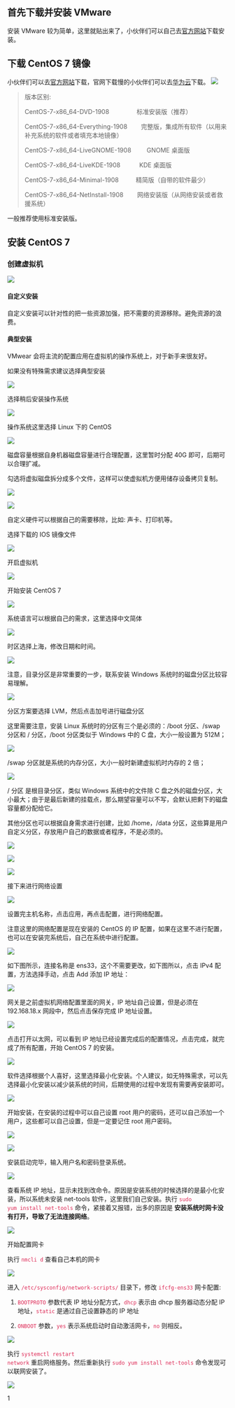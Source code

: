 ## 首先下载并安装 VMware

安装 VMware 较为简单，这里就贴出来了，小伙伴们可以自己去[官方网站](https://www.vmware.com)下载安装。

## 下载 CentOS 7 镜像

小伙伴们可以去[官方网站](http://isoredirect.centos.org/centos/7/isos/x86_64/)下载，官网下载慢的小伙伴们可以去[华为云](http://mirrors.huaweicloud.com/centos/7.7.1908/isos/x86_64/)下载。
![](https://img2018.cnblogs.com/blog/1326851/202001/1326851-20200116175040894-594174732.png)

>版本区别:
>
> CentOS-7-x86_64-DVD-1908                   标准安装版（推荐）
>
> CentOS-7-x86_64-Everything-1908            完整版，集成所有软件（以用来补充系统的软件或者填充本地镜像）
>
> CentOS-7-x86_64-LiveGNOME-1908             GNOME 桌面版  
>
> CentOS-7-x86_64-LiveKDE-1908               KDE 桌面版  
>
> CentOS-7-x86_64-Minimal-1908               精简版（自带的软件最少）
>
> CentOS-7-x86_64-NetInstall-1908            网络安装版（从网络安装或者救援系统）


一般推荐使用标准安装版。

## 安装 CentOS 7

### 创建虚拟机

![](https://img2018.cnblogs.com/blog/1326851/202001/1326851-20200116175159116-830143271.png)

#### 自定义安装

自定义安装可以针对性的把一些资源加强，把不需要的资源移除。避免资源的浪费。

#### 典型安装

VMwear 会将主流的配置应用在虚拟机的操作系统上，对于新手来很友好。

如果没有特殊需求建议选择典型安装

![](https://img2018.cnblogs.com/blog/1326851/202001/1326851-20200116175243466-1590414318.png)

选择稍后安装操作系统

![](https://img2018.cnblogs.com/blog/1326851/202001/1326851-20200116175628551-243479869.png)

操作系统这里选择 Linux 下的 CentOS

![](https://img2018.cnblogs.com/blog/1326851/202001/1326851-20200116175813967-1520894812.png)

磁盘容量根据自身机器磁盘容量进行合理配置，这里暂时分配 40G 即可，后期可以合理扩减。

勾选将虚拟磁盘拆分成多个文件，这样可以使虚拟机方便用储存设备拷贝复制。

![](https://img2018.cnblogs.com/blog/1326851/202001/1326851-20200116175958503-259976874.png)

![](https://img2018.cnblogs.com/blog/1326851/202001/1326851-20200116180135894-710157707.png)

自定义硬件可以根据自己的需要移除，比如: 声卡、打印机等。

选择下载的 IOS 镜像文件

![](https://img2018.cnblogs.com/blog/1326851/202001/1326851-20200116180301159-507019049.png)

开启虚拟机

![](https://img2018.cnblogs.com/blog/1326851/202001/1326851-20200116180421957-438150051.png)

开始安装 CentOS 7

![](https://img2018.cnblogs.com/blog/1326851/202001/1326851-20200116180752301-1459080106.png)

系统语言可以根据自己的需求，这里选择中文简体

![](https://img2018.cnblogs.com/blog/1326851/202001/1326851-20200116180845313-1794516526.png)

时区选择上海，修改日期和时间。

![](https://img2018.cnblogs.com/blog/1326851/202001/1326851-20200116180938810-1283686676.png)

注意，目录分区是非常重要的一步，联系安装 Windows 系统时的磁盘分区比较容易理解。

![](https://img2018.cnblogs.com/blog/1326851/202001/1326851-20200116181024733-93406783.png)

分区方案要选择 LVM，然后点击加号进行磁盘分区

这里需要注意，安装 Linux 系统时的分区有三个是必须的：/boot 分区、/swap 分区和 / 分区，/boot 分区类似于 Windows 中的 C 盘，大小一般设置为 512M；

![](https://img2018.cnblogs.com/blog/1326851/202001/1326851-20200116181145929-1590235116.png)

/swap 分区就是系统的内存分区，大小一般时新建虚拟机时内存的 2 倍；

![](https://img2018.cnblogs.com/blog/1326851/202001/1326851-20200116181218094-895819621.png)

/ 分区 是根目录分区，类似 Windows 系统中的文件除 C 盘之外的磁盘分区，大小最大；由于是最后新建的挂载点，那么期望容量可以不写，会默认把剩下的磁盘容量都分配给它。

其他分区也可以根据自身需求进行创建，比如 /home，/data 分区，这些算是用户自定义分区，存放用户自己的数据或者程序，不是必须的。

![](https://img2018.cnblogs.com/blog/1326851/202001/1326851-20200116181244734-62701441.png)

![](https://img2018.cnblogs.com/blog/1326851/202001/1326851-20200116181329397-2082342035.png)

![](https://img2018.cnblogs.com/blog/1326851/202001/1326851-20200116181359810-1155591263.png)

接下来进行网络设置

![](https://img2018.cnblogs.com/blog/1326851/202001/1326851-20200116181514996-519272536.png)

设置完主机名称，点击应用，再点击配置，进行网络配置。

注意这里的网络配置是现在安装的 CentOS 的 IP 配置，如果在这里不进行配置，也可以在安装完系统后，自己在系统中进行配置。

![](https://img2018.cnblogs.com/blog/1326851/202001/1326851-20200116181613378-858249149.png)

如下图所示，连接名称是 ens33，这个不需要更改，如下图所以，点击 IPv4 配置，方法选择手动，点击 Add 添加 IP 地址：

![](https://img2018.cnblogs.com/blog/1326851/202001/1326851-20200116181835073-2046751235.png)

网关是之前虚拟机网络配置里面的网关，IP 地址自己设置，但是必须在 192.168.18.x 网段中，然后点击保存完成 IP 地址设置。

![](https://img2018.cnblogs.com/blog/1326851/202001/1326851-20200116182110681-637004631.png)

点击打开以太网，可以看到 IP 地址已经设置完成后的配置情况，点击完成，就完成了所有配置，开始 CentOS 7 的安装。

![](https://img2018.cnblogs.com/blog/1326851/202001/1326851-20200116183023936-676389996.png)

软件选择根据个人喜好，这里选择最小化安装。个人建议，如无特殊需求，可以先选择最小化安装以减少装系统的时间，后期使用的过程中发现有需要再安装即可。

![](https://img2018.cnblogs.com/blog/1326851/202001/1326851-20200116183127887-1767177484.png)

开始安装，在安装的过程中可以自己设置 root 用户的密码，还可以自己添加一个用户，这些都可以自己设置，但是一定要记住 root 用户密码。

![](https://img2018.cnblogs.com/blog/1326851/202001/1326851-20200116183214194-1153147934.png)

![](https://img2018.cnblogs.com/blog/1326851/202001/1326851-20200116183239671-555269572.png)

安装启动完毕，输入用户名和密码登录系统。

![](https://img2018.cnblogs.com/blog/1326851/202001/1326851-20200116183344667-835846246.png)

查看系统 IP 地址，显示未找到改命令。原因是安装系统的时候选择的是最小化安装，所以系统未安装 net-tools 软件，这里我们自己安装。执行 <code><font color="#de2c58">sudo yum install net-tools</font></code> 命令，紧接着又报错，出多的原因是 **安装系统时网卡没有打开，导致了无法连接网络**。

![](https://img2018.cnblogs.com/blog/1326851/202001/1326851-20200116183424055-970240701.png)

开始配置网卡

执行 <code><font color="#de2c58">nmcli d</font></code> 查看自己本机的网卡

![](https://img2018.cnblogs.com/blog/1326851/202001/1326851-20200118130418048-1717835346.png)

进入 <code><font color="#de2c58">/etc/sysconfig/network-scripts/</font></code> 目录下，修改 <code><font color="#de2c58">ifcfg-ens33</font></code> 网卡配置:

1. <code><font color="#de2c58">BOOTPROTO</font></code> 参数代表 IP 地址分配方式，<code><font color="#de2c58">dhcp</font></code> 表示由 dhcp 服务器动态分配 IP 地址，<code><font color="#de2c58">static</font></code> 是通过自己设置静态的 IP 地址

2. <code><font color="#de2c58">ONBOOT</font></code> 参数，<code><font color="#de2c58">yes</font></code> 表示系统启动时自动激活网卡，<code><font color="#de2c58">no</font></code> 则相反。

![](https://img2018.cnblogs.com/blog/1326851/202001/1326851-20200116183645671-1073100919.png)

执行 <code><font color="#de2c58">systemctl restart network</font></code> 重启网络服务。然后重新执行 <code><font color="#de2c58">sudo yum install net-tools</font></code> 命令发现可以联网安装了。

![](https://img2018.cnblogs.com/blog/1326851/202001/1326851-20200116184034049-898978228.png)


















1
